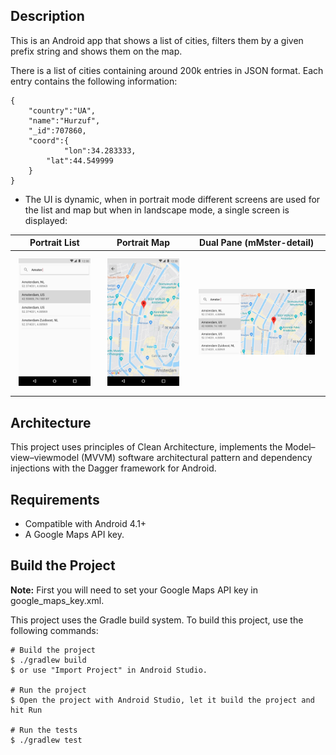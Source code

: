## Description
This is an Android app that shows a list of cities, filters them by a given prefix string and shows them on the map.

There is a list of cities containing around 200k entries in JSON format. Each entry contains the following information:

```
{
    "country":"UA",
    "name":"Hurzuf",
    "_id":707860,
    "coord":{
            "lon":34.283333,
        "lat":44.549999
    }
}
```
     
* The UI is dynamic, when in portrait mode different screens are used for the list and map but when in landscape mode, a single screen is displayed:

| Portrait List | Portrait Map | Dual Pane (mMster-detail) |
|      :---:    |     :---:    |     :---:    |
| <img width="90%" vspace="10" src="https://github.com/starwheel/city-filter-map-android/raw/master/mockups/portrait_list.jpg">  | <img width="90%" vspace="10" src="https://github.com/starwheel/city-filter-map-android/raw/master/mockups/portrait_map.jpg">  | <img width="90%" vspace="10" src="https://github.com/starwheel/city-filter-map-android/raw/master/mockups/landscape_master_detail.jpg">  |

## Architecture 

This project uses principles of Clean Architecture, implements the Model–view–viewmodel (MVVM) software architectural pattern and dependency injections with the Dagger framework for Android. 

## Requirements

- Compatible with Android 4.1+
- A Google Maps API key.

## Build the Project
**Note:** First you will need to set your Google Maps API key in google_maps_key.xml.

This project uses the Gradle build system. To build this project, use the following commands: 

    # Build the project
    $ ./gradlew build
    $ or use "Import Project" in Android Studio.

    # Run the project
    $ Open the project with Android Studio, let it build the project and hit Run

    # Run the tests
    $ ./gradlew test
